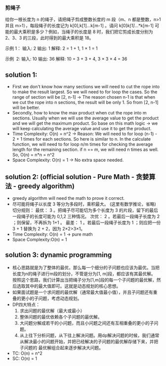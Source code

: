 ### 剪绳子

给你一根长度为 n 的绳子，请把绳子剪成整数长度的 m 段（m、n 都是整数，n>1 并且 m>1），每段绳子的长度记为 k[0],k[1]...k[m-1] 。请问 k[0]_k[1]_...\*k[m-1] 可能的最大乘积是多少？例如，当绳子的长度是 8 时，我们把它剪成长度分别为 2、3、3 的三段，此时得到的最大乘积是 18。

示例 1：
输入: 2
输出: 1
解释: 2 = 1 + 1, 1 × 1 = 1

示例  2:
输入: 10
输出: 36
解释: 10 = 3 + 3 + 4, 3 × 3 × 4 = 36

## solution 1:

- First we don't know how many sections we will need to cut the rope into to make the result largest. So we will need to for loop the cases.
  So the range of section will be [2, n-1] -> The reason chosen n-1 is that when we cut the rope into n sections, the result will be only 1.
  So from [2, n-1] will be better.
- Secondly, how to know the max product when cut the rope into m sections. Usually when we will use the average value to get the product and we will
  get the maximum product. So base on this math logic -> we will keep calculating the average value and use it to get the product.
- Time Complexity: O(n) = n^2 -> Reason: We will need to for loop (n-1) - 2 + 1 times for each sections. So here is similar to n. In the calculate function,
  we will need to for loop n/m times for checking the average length for the remaining section. if n == m, we will need n times as well. So, O(n) = n*n = n^2
- Space Complexity: O(n) = 1 -> No extra space needed.

## solution 2: (official solution - Pure Math - 贪婪算法 - greedy algorithm)
- greedy algorithm will need the math to prove it correct.
- 尽可能将绳子以长度 3 等分为多段时，乘积最大。 (这里有数学推论，省略)
  切分规则：
  最优： 3 。把绳子尽可能切为多个长度为 3 的片段，留下的最后一段绳子的长度可能为 0,1,2 三种情况。
  次优： 2 。若最后一段绳子长度为 2 ；则保留，不再拆为 1+1 。
  最差： 1 。若最后一段绳子长度为 1 ；则应把一份 3 + 1 替换为 2 + 2，因为 2×2>3×1。
- Time Complexity: O(n) = 1 -> pure math
- Space Complexity:O(n) = 1

## solution 3: dynamic programming
- 核心思路就是为了整体的最优，那么每一个细分的子问题也应该为最优。当把长度为n的绳子进行m段的划分，不管是分为[1, m]段，都应该有其最优解。
    按照这个思路，我们计算出当把绳子分为[1,m]段的每一个子问题的最优解，然后选取其中的最大值即可。这就是动态规划的核心思想。
- 如果面试题是一个求问题的最优解（通常最大值最小值），并且子问题还有重叠的更小的子问题，考虑动态规划。
- DP四大特点：
    1. 求出问题的最优解（最大或最小）
    2. 整体问题的最优依赖各个子问题的最优解。
    3. 大问题分解成若干的小问题，而且小问题之间还有互相重叠的更小的子问题。
    4. 从上往下分析问题，从下往上解决问题。用dp解决问题的时候，我们通常从解决最小的问题开始，并把已经解决的子问题的最优解存储下来，并把子问题的
        最优解组合起来逐步解决大问题。
- TC: O(n) = n^2
- SC: O(n) = 1
